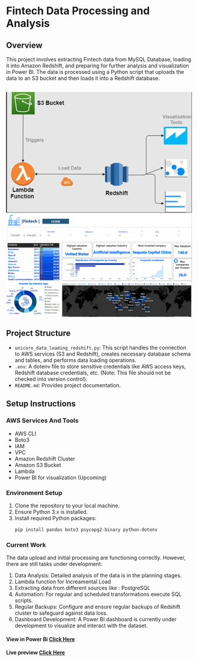 # Fintech Data Processing and Analysis

## Overview
This project involves extracting Fintech data from MySQL Database, loading it into Amazon Redshift, and preparing for further analysis and visualization in Power BI. The data is processed using a Python script that uploads the data to an S3 bucket and then loads it into a Redshift database.
## 
![image](https://github.com/FroCode/AWS-ETL/blob/main/im.png)
![image](https://github.com/FroCode/AWS-ETL/blob/main/screen.png)
## Project Structure
- `unicorn_data_loading_redshift.py`: This script handles the connection to AWS services (S3 and Redshift), creates necessary database schema and tables, and performs data loading operations.
- `.env`: A dotenv file to store sensitive credentials like AWS access keys, Redshift database credentials, etc. (Note: This file should not be checked into version control).
- `README.md`: Provides project documentation.

## Setup Instructions
### AWS Services And Tools
- AWS CLI
- Boto3
- IAM
- VPC
- Amazon Redshift Cluster
- Amazon S3 Bucket
- Lambda 
- Power BI for visualization (Upcoming)

### Environment Setup
1. Clone the repository to your local machine.
2. Ensure Python 3.x is installed.
3. Install required Python packages:
   ```bash
   pip install pandas boto3 psycopg2-binary python-dotenv

### Current Work
The data upload and initial processing are functioning correctly. However, there are still tasks under development:

1. Data Analysis: Detailed analysis of the data is in the planning stages.
2. Lambda function for Increamental Load
3. Extracting data from different sources like : PostgreSQL
4. Automation: For regular and scheduled transformations execute SQL scripts. 
5. Regular Backups: Configure and ensure regular backups of Redshift cluster to safeguard against data loss.
6. Dashboard Development: A Power BI dashboard is currently under development to visualize and interact with the dataset.

#### View in Power Bi [Click Here](https://app.powerbi.com/groups/me/reports/e69eac26-39f3-432e-ba1f-dcc801b32a8a/ReportSection?experience=power-bi)
#### Live preview [Click Here](https://frocode.github.io/AWS-ETL/) 